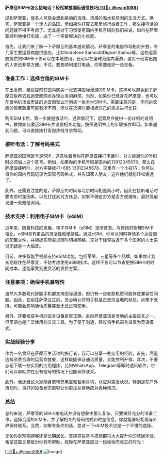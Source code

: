 **萨摩亚SIM卡怎么接电话？轻松掌握国际通信技巧[[TG💪+ @esim1088](https://t.me/s/esim1088)]**

提到萨摩亚，很多人可能会想到美丽的海滩、清澈的海水和悠闲的生活方式。确实，萨摩亚是一个迷人的岛国，但如果你打算去那里旅行或者工作，那么接电话的问题就不得不考虑了。尤其是对于习惯使用国内手机号码的我们来说，如何在萨摩亚顺利地接打电话，成了一个需要解决的小难题。

首先，让我们来了解一下萨摩亚的基本通讯情况。萨摩亚的电信市场相对开放，有几家主要运营商提供服务，比如Vodafone Samoa和Digicel Samoa等。这些运营商提供的SIM卡不仅可以在本地使用，还可以在全球范围内漫游，这对于经常出国的人来说非常方便。不过，要想顺利接打电话，你需要做好一些准备。

### 准备工作：选择合适的SIM卡

在出发前，建议提前在国内购买一张支持国际漫游的SIM卡。这样可以避免到了萨摩亚后再去找运营商网点办理业务的麻烦。当然，如果你已经身在萨摩亚，也可以在当地机场或市区的运营商营业厅购买一张本地SIM卡。需要注意的是，不同运营商的资费政策可能有所不同，所以在选择时要根据自己的需求进行比较。

购买SIM卡后，第一步就是激活它。通常情况下，运营商会提供一份详细的说明书，教你如何激活SIM卡并设置相关功能。按照说明书上的步骤操作即可。如果遇到问题，可以直接拨打客服热线寻求帮助。

### 接听电话：了解号码格式

萨摩亚的国际区号是685，这意味着当你在萨摩亚接打电话时，对方拨通你的号码时必须加上这个区号。例如，如果你的手机号码是国内的13912345678，那么在萨摩亚接听时，对方需要拨打+685 13912345678。这里有一个小技巧：你可以将你的国内号码记录为国际号码格式，并告知家人朋友，这样他们就能轻松拨通了。

此外，还需要注意的是，萨摩亚的时间与北京时间相差两小时，因此在接听电话时要考虑时差因素，以免打扰到对方休息。如果不确定对方是否方便接听，最好提前发送一条短信询问。

### 技术支持：利用电子SIM卡（eSIM）

近年来，随着科技的发展，电子SIM卡（eSIM）逐渐普及。与传统的物理SIM卡相比，eSIM具有更高的灵活性和便捷性。通过eSIM，你可以同时存储多个运营商的配置文件，并根据实际需求随时切换网络。这对于经常往返于多个国家的人士来说无疑是一大福音。

目前，许多智能手机都支持eSIM功能，包括苹果、三星等多个品牌。如果你计划长期居住在萨摩亚，不妨考虑使用eSIM技术。这样不仅可以节省更换SIM卡的时间成本，还能享受到更灵活的资费方案。

### 注意事项：确保手机兼容性

虽然大多数现代智能手机都支持国际漫游，但仍有一些老款机型可能存在兼容性问题。因此，在前往萨摩亚之前，务必确认你的手机是否支持当地的频段。如果不支持，可能会影响通话质量甚至无法正常使用。

另外，还要检查手机的语言设置是否正确。虽然萨摩亚语是当地的主要语言之一，但英语也是广泛使用的交流工具。为了便于沟通，建议将手机语言设置为英语模式。

### 实战经验分享

作为一名曾经在萨摩亚生活过的旅行者，我可以分享一些实用的经验。首先，尽量选择资费合理的运营商套餐，这样既能保证通话质量，又能控制开销。其次，不要忘记下载一些实用的应用程序，比如WhatsApp、Telegram等即时通讯软件，它们可以帮助你在没有信号的情况下也能保持联系。

此外，我还建议大家随身携带充电宝和备用耳机，以应对突发状况。特别是在户外活动时，良好的设备状态能够让你更加从容地应对各种情况。

### 总结

总的来说，萨摩亚的SIM卡接电话并没有想象中那么复杂。只要做好充分的准备工作，选择合适的SIM卡，并了解相关的号码格式和时差信息，你就能够轻松地与外界保持联系。当然，如果有条件的话，尝试一下eSIM技术也是一个不错的选择。

无论你是短期游客还是长期居民，掌握这些基本技能都将大大提升你的旅居体验。希望这篇文章能对你有所帮助，祝你在萨摩亚度过一段愉快而难忘的时光！

[[TG💪+ @esim1088](https://t.me/s/esim1088) ![Image](https://i.postimg.cc/4NQfJmqS/Snipaste-2025-05-13-00-14-12.png)]